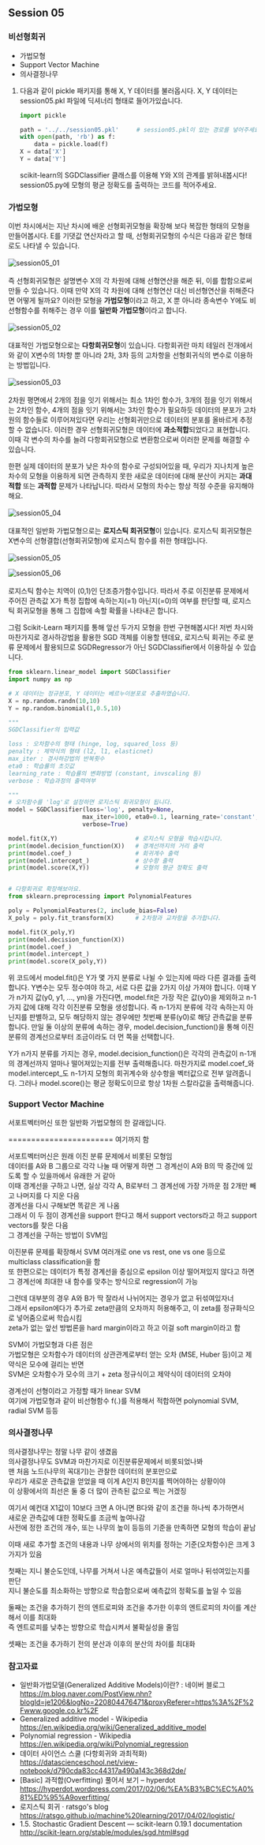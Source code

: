 ## Session 05
### 비선형회귀

* 가법모형
* Support Vector Machine
* 의사결정나무


1. 다음과 같이 pickle 패키지를 통해 X, Y 데이터를 불러옵시다. X, Y 데이터는 session05.pkl 파일에 딕셔너리 형태로 들어가있습니다.
    ```Python
    import pickle

    path = '../../session05.pkl'     # session05.pkl이 있는 경로를 넣어주세요
    with open(path, 'rb') as f:
        data = pickle.load(f)
    X = data['X']
    Y = data['Y']
    ```
    scikit-learn의 SGDClassifier 클래스를 이용해 Y와 X의 관계를 밝혀내봅시다! session05.py에 모형의 평균 정확도를 출력하는 코드를 적어주세요.


### 가법모형

이번 차시에서는 지난 차시에 배운 선형회귀모형을 확장해 보다 복잡한 형태의 모형을 만들어봅시다. E를 기댓값 연산자라고 할 때, 선형회귀모형의 수식은 다음과 같은 형태로도 나타낼 수 있습니다.
<br></br>
![session05_01](./image/session05_01_linear.png)
<br></br>
즉 선형회귀모형은 설명변수 X의 각 차원에 대해 선형연산을 해준 뒤, 이를 합함으로써 만들 수 있습니다. 이때 만약 X의 각 차원에 대해 선형연산 대신 비선형연산을 취해준다면 어떻게 될까요? 이러한 모형을 <b>가법모형</b>이라고 하고, X 뿐 아니라 종속변수 Y에도 비선형함수를 취해주는 경우 이를 <b>일반화 가법모형</b>이라고 합니다.
<br></br>
![session05_02](./image/session05_02_gam.png)
<br></br>
대표적인 가법모형으로는 <b>다항회귀모형</b>이 있습니다. 다항회귀란 마치 테일러 전개에서와 같이 X변수의 1차항 뿐 아니라 2차, 3차 등의 고차항을 선형회귀식의 변수로 이용하는 방법입니다.
<br></br>
![session05_03](./image/session05_03_polynomial.png)
<br></br>
2차원 평면에서 2개의 점을 잇기 위해서는 최소 1차인 함수가, 3개의 점을 잇기 위해서는 2차인 함수, 4개의 점을 잇기 위해서는 3차인 함수가 필요하듯 데이터의 분포가 고차원의 함수들로 이루어져있다면 우리는 선형회귀만으로 데이터의 분포를 올바르게 추정할 수 없습니다. 이러한 경우 선형회귀모형은 데이터에 <b>과소적합</b>되었다고 표현합니다. 이때 각 변수의 차수를 늘려 다항회귀모형으로 변환함으로써 이러한 문제를 해결할 수 있습니다.

한편 실제 데이터의 분포가 낮은 차수의 함수로 구성되어있을 때, 우리가 지나치게 높은 차수의 모형을 이용하게 되면 관측하지 못한 새로운 데이터에 대해 분산이 커지는 <b>과대적합</b> 또는 <b>과적합</b> 문제가 나타납니다. 따라서 모형의 차수는 항상 적정 수준을 유지해야 해요.
<br></br>
![session05_04](./image/session05_04_overfitting.png)
<br></br>
대표적인 일반화 가법모형으로는 <b>로지스틱 회귀모형</b>이 있습니다. 로지스틱 회귀모형은 X변수의 선형결합(선형회귀모형)에 로지스틱 함수를 취한 형태입니다.
<br></br>
![session05_05](./image/session05_05_logistic.png)

![session05_06](./image/session05_06_logistic.png)
<br></br>
로지스틱 함수는 치역이 (0,1)인 단조증가함수입니다. 따라서 주로 이진분류 문제에서 주어진 관측값 X가 특정 집합에 속하는지(=1) 아닌지(=0)의 여부를 판단할 때, 로지스틱 회귀모형을 통해 그 집합에 속할 확률을 나타내곤 합니다.

그럼 Scikit-Learn 패키지를 통해 앞선 두가지 모형을 한번 구현해봅시다! 저번 차시와 마찬가지로 경사하강법을 활용한 SGD 객체를 이용할 텐데요, 로지스틱 회귀는 주로 분류 문제에서 활용되므로 SGDRegressor가 아닌 SGDClassifier에서 이용하실 수 있습니다.
```Python
from sklearn.linear_model import SGDClassifier
import numpy as np

# X 데이터는 정규분포, Y 데이터는 베르누이분포로 추출하였습니다.
X = np.random.randn(10,10)
Y = np.random.binomial(1,0.5,10)

"""
SGDClassifier의 입력값

loss : 오차함수의 형태 (hinge, log, squared_loss 등)
penalty : 제약식의 형태 (l2, l1, elasticnet)
max_iter : 경사하강법의 반복횟수
eta0 : 학습률의 초깃값
learning_rate : 학습률의 변화방법 (constant, invscaling 등)
verbose : 학습과정의 출력여부

"""
# 오차함수를 'log'로 설정하면 로지스틱 회귀모형이 됩니다.
model = SGDClassifier(loss='log', penalty=None,
                     max_iter=1000, eta0=0.1, learning_rate='constant',
                     verbose=True)

model.fit(X,Y)                      # 로지스틱 모형을 학습시킵니다.
print(model.decision_function(X))   # 경계선까지의 거리 출력
print(model.coef_)                  # 회귀계수 출력
print(model.intercept_)             # 상수항 출력
print(model.score(X,Y))             # 모형의 평균 정확도 출력


# 다항회귀로 확장해보아요.
from sklearn.preprocessing import PolynomialFeatures

poly = PolynomialFeatures(2, include_bias=False)
X_poly = poly.fit_transform(X)      # 2차항과 교차항을 추가합니다.

model.fit(X_poly,Y)
print(model.decision_function(X))
print(model.coef_)
print(model.intercept_)
print(model.score(X_poly,Y))
```
위 코드에서 model.fit()은 Y가 몇 가지 분류로 나뉠 수 있는지에 따라 다른 결과를 출력합니다. Y변수는 모두 정수여야 하고, 서로 다른 값을 2가지 이상 가져야 합니다. 이때 Y가 n가지 값(y0, y1, ..., yn)을 가진다면, model.fit은 가장 작은 값(y0)을 제외하고 n-1가지 값에 대해 각각 이진분류 모형을 생성합니다. 즉 n-1가지 분류에 각각 속하는지 아닌지를 판별하고, 모두 해당하지 않는 경우에만 첫번째 분류(y0)로 해당 관측값을 분류합니다. 만일 둘 이상의 분류에 속하는 경우, model.decision_function()을 통해 이진분류의 경계선으로부터 조금이라도 더 먼 쪽을 선택합니다.

Y가 n가지 분류를 가지는 경우, model.decision_function()은 각각의 관측값이 n-1개의 경계선까지 얼마나 떨어져있는지를 전부 출력해줍니다. 마찬가지로 model.coef_와 model.intercept_도 n-1가지 모형의 회귀계수와 상수항을 벡터값으로 전부 알려줍니다. 그러나 model.score()는 평균 정확도이므로 항상 1차원 스칼라값을 출력해줍니다.


### Support Vector Machine

서포트벡터머신 또한 일반화 가법모형의 한 갈래입니다.

======================= 여기까지 함  

서포트벡터머신은 원래 이진 분류 문제에서 비롯된 모형임  
데이터를 A와 B 그룹으로 각각 나눌 때 어떻게 하면 그 경계선이 A와 B의 딱 중간에 있도록 할 수 있을까에서 유래한 거 같아  
이때 경계선을 구하고 나면, 실상 각각 A, B로부터 그 경계선에 가장 가까운 점 2개만 빼고 나머지를 다 지운 다음  
경계선을 다시 구해보면 똑같은 게 나옴  
그래서 이 두 점이 경계선을 support 한다고 해서 support vectors라고 하고 support vectors를 찾은 다음  
그 경계선을 구하는 방법이 SVM임  

이진분류 문제를 확장해서 SVM 여러개로 one vs rest, one vs one 등으로 multiclass classification을 함  
또 한편으로는 데이터가 특정 경계선을 중심으로 epsilon 이상 떨어져있지 않다고 하면  
그 경계선에 최대한 내 함수를 맞추는 방식으로 regression이 가능  

그런데 대부분의 경우 A와 B가 딱 잘라서 나뉘어지는 경우가 없고 뒤섞여있자너  
그래서 epsilon에다가 추가로 zeta만큼의 오차까지 허용해주고, 이 zeta를 정규화식으로 넣어줌으로써 학습시킴  
zeta가 없는 앞선 방법론을 hard margin이라고 하고 이걸 soft margin이라고 함  

SVM이 가법모형과 다른 점은  
가법모형은 오차함수가 데이터의 상관관계로부터 얻는 오차 (MSE, Huber 등)이고 제약식은 모수에 걸리는 반면  
SVM은 오차함수가 모수의 크기 + zeta 정규식이고 제약식이 데이터의 오차야  

경계선이 선형이라고 가정할 때가 linear SVM  
여기에 가법모형과 같이 비선형함수 f(.)를 적용해서 적합하면 polynomial SVM, radial SVM 등등   


### 의사결정나무

의사결정나무는 정말 나무 같이 생겼음  
의사결정나무도 SVM과 마찬가지로 이진분류문제에서 비롯되었나봐  
맨 처음 노드(나무의 꼭대기)는 관찰한 데이터의 분포만으로  
우리가 새로운 관측값을 얻었을 때 이게 A인지 B인지를 찍어야하는 상황이야  
이 상황에서의 최선은 둘 중 더 많이 관측된 값으로 찍는 거겠징  

여기서 예컨대 X1값이 10보다 크면 A 아니면 B다와 같이 조건을 하나씩 추가하면서  
새로운 관측값에 대한 정확도를 조금씩 높여나감  
사전에 정한 조건의 개수, 또는 나무의 높이 등등의 기준을 만족하면 모형의 학습이 끝남  

이때 새로 추가할 조건의 내용과 나무 상에서의 위치를 정하는 기준(오차함수)은 크게 3가지가 있음  

첫째는 지니 불순도인데, 나무를 거쳐서 나온 예측값들이 서로 얼마나 뒤섞여있는지를 판단  
지니 불순도를 최소화하는 방향으로 학습함으로써 예측값의 정확도를 높일 수 있음  

둘째는 조건을 추가하기 전의 엔트로피와 조건을 추가한 이후의 엔트로피의 차이를 계산해서 이를 최대화   
즉 엔트로피를 낮추는 방향으로 학습시켜서 불확실성을 줄임  

셋째는 조건을 추가하기 전의 분산과 이후의 분산의 차이를 최대화  


### 참고자료

* 일반화가법모델(Generalized Additive Models)이란? : 네이버 블로그  
https://m.blog.naver.com/PostView.nhn?blogId=je1206&logNo=220804476471&proxyReferer=https%3A%2F%2Fwww.google.co.kr%2F
* Generalized additive model - Wikipedia   
https://en.wikipedia.org/wiki/Generalized_additive_model
* Polynomial regression - Wikipedia  
https://en.wikipedia.org/wiki/Polynomial_regression
* 데이터 사이언스 스쿨 (다항회귀와 과최적화)  
https://datascienceschool.net/view-notebook/d790cda83cc44317a490a143c368d2de/
* [Basic] 과적합(Overfitting) 풀어서 보기 – hyperdot  
https://hyperdot.wordpress.com/2017/02/06/%EA%B3%BC%EC%A0%81%ED%95%A9overfitting/
* 로지스틱 회귀 · ratsgo's blog  
https://ratsgo.github.io/machine%20learning/2017/04/02/logistic/
* 1.5. Stochastic Gradient Descent — scikit-learn 0.19.1 documentation    
http://scikit-learn.org/stable/modules/sgd.html#sgd
